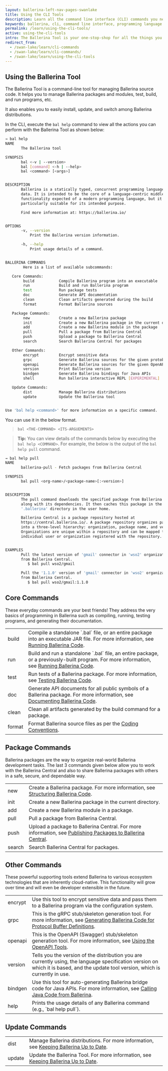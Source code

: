 ```yaml
---
layout: ballerina-left-nav-pages-swanlake
title: Using the CLI Tools
description: Learn all the command line interface (CLI) commands you need to get started, build, test and run programs, work with Ballerina Central, and manage packages.
keywords: ballerina, cli, command line interface, programming language
permalink: /learn/using-the-cli-tools/
active: using-the-cli-tools
intro: The Ballerina Tool is your one-stop-shop for all the things you do in Ballerina. 
redirect_from:
  - /swan-lake/learn/cli-commands
  - /swan-lake/learn/cli-commands/
  - /swan-lake/learn/using-the-cli-tools
---
```


## Using the Ballerina Tool

The Ballerina Tool is a command-line tool for managing Ballerina source code. It helps you to manage Ballerina packages and modules, test, build, and run programs, etc.

It also enables you to easily install, update, and switch among Ballerina distributions. 

In the CLI, execute the `bal help` command to view all the actions you can perform with the Ballerina Tool as shown below:

```sh
→ bal help
NAME
       The Ballerina tool

SYNOPSIS
       bal <-v | --version>
       bal [command] <-h | --help>
       bal <command> [<args>]


DESCRIPTION
       Ballerina is a statically typed, concurrent programming language, focusing on network interaction and structured
       data. It is intended to be the core of a language-centric middleware platform. It has all the general-purpose
       functionality expected of a modern programming language, but it also has several unusual aspects that make it
       particularly suitable for its intended purpose.

       Find more information at: https://ballerina.io/


OPTIONS
       -v, --version
           Print the Ballerina version information.

       -h, --help
           Print usage details of a command.


BALLERINA COMMANDS
        Here is a list of available subcommands:

   Core Commands:
        build           Compile Ballerina program into an executable
        run             Build and run Ballerina program
        test            Run package tests
        doc             Generate API documentation
        clean           Clean artifacts generated during the build
        format          Format Ballerina sources

   Package Commands:
        new             Create a new Ballerina package
        init            Create a new Ballerina package in the current directory
        add             Create a new Ballerina module in the package
        pull            Pull a package from Ballerina Central
        push            Upload a package to Ballerina Central
        search          Search Ballerina Central for packages

   Other Commands:
        encrypt         Encrypt sensitive data
        grpc            Generate Ballerina sources for the given protobuf definition
        openapi         Generate Ballerina sources for the given OpenAPI definition and vice versa.
        version         Print Ballerina version
        bindgen         Generate Ballerina bindings for Java APIs
        shell           Run ballerina interactive REPL [EXPERIMENTAL]

   Update Commands:
        dist            Manage Ballerina distributions
        update          Update the Ballerina tool


Use 'bal help <command>' for more information on a specific command.
```

You can use it in the below format.

> `bal <THE-COMMAND> <ITS-ARGUEMENTS>`

> **Tip:** You can view details of the commands below by executing the `bal help <COMMAND>`. For example, the below is the output of the `bal help pull` command.

```sh
→ bal help pull
NAME
       ballerina-pull - Fetch packages from Ballerina Central

SYNOPSIS
       bal pull <org-name>/<package-name>[:<version>]


DESCRIPTION
       The pull command downloads the specified package from Ballerina Central
       along with its dependencies. It then caches this package in the
       '.ballerina' directory in the user home.

       Ballerina Central is a package repository hosted at
       https://central.ballerina.io/. A package repository organizes packages
       into a three-level hierarchy: organization, package name, and version.
       Organizations are unique within a repository and can be mapped to an
       individual user or organization registered with the repository.


EXAMPLES
       Pull the latest version of 'gmail' connector in 'wso2' organization
       from Ballerina Central.
          $ bal pull wso2/gmail

       Pull the '1.1.0' version of 'gmail' connector in 'wso2' organization
       from Ballerina Central.
          $ bal pull wso2/gmail:1.1.0
```

## Core Commands

These everyday commands are your best friends! They address the very basics of programming in Ballerina such as compiling, running, testing programs, and generating their documentation.

<table class="cComandTable">
<tr>
<td class="cCommand">build</td>
<td class="cDescription">Compile a standalone `.bal` file, or an entire package into an executable JAR file. For more information, see <a href="/swan-lake/learn/running-ballerina-code">Running Ballerina Code</a>.
</td>
</tr>
<tr>
<td class="cCommand">run</td>
<td class="cDescription">Build and run a standalone `.bal` file, an entire package, or a previously-built program. For more information, see <a href="/swan-lake/learn/running-ballerina-code">Running Ballerina Code</a>.
</td>
</tr>
<tr>
<td class="cCommand">test</td>
<td class="cDescription">Run tests of a Ballerina package. For more information, see <a href="/swan-lake/learn/testing-ballerina-code/testing-quick-start/">Testing Ballerina Code</a>.
</td>
</tr>
<tr>
<td class="cCommand">doc</td>
<td class="cDescription">Generate API documents for all public symbols of a Ballerina package. For more information, see <a href="/swan-lake/learn/documenting-ballerina-code">Documenting Ballerina Code</a>.
</td>
</tr>
<tr>
<td class="cCommand">clean</td>
<td class="cDescription">Clean all artifacts generated by the build command for a package.
</td>
</tr>
<tr>
<td class="cCommand">format</td>
<td class="cDescription">Format Ballerina source files as per the <a href="/swan-lake/learn/coding-conventions">Coding Conventions</a>.</td>
</tr>
</table>

## Package Commands

Ballerina packages are the way to organize real-world Ballerina development tasks. The last 3 commands given below allow you to work with the Ballerina Central and also to share Ballerina packages with others in a safe, secure, and dependable way.

<table class="cComandTable">
<tr>
<td class="cCommand">new</td>
<td class="cDescription">Create a Ballerina package. For more information, see <a href="/swan-lake/learn/structuring-ballerina-code">Structuring Ballerina Code</a>.
</td>
</tr>
<tr>
<td class="cCommand">init</td>
<td class="cDescription">Create a new Ballerina package in the current directory.
</td>
</tr>
<tr>
<td class="cCommand">add</td>
<td class="cDescription">Create a new Ballerina module in a package.
</td>
</tr>
<tr>
<td class="cCommand">pull</td>
<td class="cDescription">Pull a package from Ballerina Central.
</td>
</tr>
<tr>
<td class="cCommand">push</td>
<td class="cDescription">Upload a package to Ballerina Central. For more information, see <a href="/swan-lake/learn/publishing-packages-to-ballerina-central">Publishing Packages to Ballerina Central</a>.
</td>
</tr>
<tr>
<td class="cCommand">search</td>
<td class="cDescription">Search Ballerina Central for packages.
</td>
</tr>
</table>

## Other Commands

These powerful supporting tools extend Ballerina to various ecosystem technologies that are inherently cloud-native. This functionality will grow over time and will even be developer extensible in the future.

<table class="cComandTable">
<tr>
<td class="cCommand">encrypt</td>
<td class="cDescription">Use this tool to encrypt sensitive data and pass them to a Ballerina program via the configuration system.
</td>
</tr>
<tr>
<td class="cCommand">grpc</td>
<td class="cDescription">This is the gRPC stub/skeleton generation tool. For more information, see <a href="/swan-lake/learn/generating-ballerina-code-for-protocol-buffer-definitions">Generating Ballerina Code for Protocol Buffer Definitions</a>.</td>
</tr>
<tr>
<td class="cCommand">openapi</td>
<td class="cDescription">This is the OpenAPI (Swagger) stub/skeleton generation tool. For more information, see <a href="/swan-lake/learn/using-the-openapi-tools">Using the OpenAPI Tools</a>.</td>
</tr>
<tr>
<td class="cCommand">version</td>
<td class="cDescription">Tells you the version of the distribution you are currently using, the language specification version on which it is based, and the update tool version, which is currently in use.</td>
</tr>
<tr>
<td class="cCommand">bindgen</td>
<td class="cDescription">Use this tool for auto-generating Ballerina bridge code for Java APIs. For more information, see <a href="/swan-lake/learn/calling-java-code-from-ballerina">Calling Java Code from Ballerina</a>.</td>
</tr>
<tr>
<td class="cCommand">help</td>
<td class="cDescription">Prints the usage details of any Ballerina command (e.g., `bal help pull`).
</td>
</tr>
</table>

## Update Commands

<table class="cComandTable">
<tr>
<td class="cCommand">dist</td>
<td class="cDescription">Manage Ballerina distributions. For more information, see <a href="/swan-lake/learn/keeping-ballerina-up-to-date/">Keeping Ballerina Up to Date</a>.
</td>
</tr>
<tr>
<td class="cCommand">update</td>
<td class="cDescription">Update the Ballerina Tool. For more information, see <a href="/swan-lake/learn/keeping-ballerina-up-to-date/">Keeping Ballerina Up to Date</a>.
</td>
</tr>
</table>

<style> #tree-expand-all, #tree-collapse-all, .cTocElements {display:none;} .cGitButtonContainer {padding-left: 40px;} </style>

